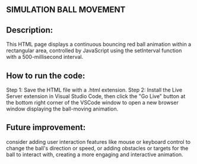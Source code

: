 ## SIMULATION BALL MOVEMENT

## Description:
This HTML page displays a continuous bouncing red ball animation within a rectangular area, controlled by JavaScript using the setInterval function with a 500-millisecond interval.
## How to run the code:
Step 1: Save the HTML file with a .html extension.
Step 2: Install the Live Server extension in Visual Studio Code, then click the "Go Live" button at the bottom right corner of the VSCode window to open a new browser window displaying the ball-moving animation.
## Future improvement:
consider adding user interaction features like mouse or keyboard control to change the ball's direction or speed, or adding obstacles or targets for the ball to interact with, creating a more engaging and interactive animation.
